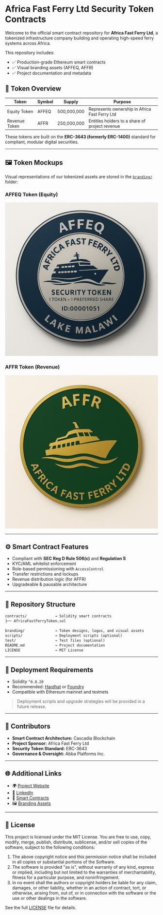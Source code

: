 # Africa Fast Ferry Ltd Security Token Contracts

Welcome to the official smart contract repository for **Africa Fast Ferry Ltd**, a tokenized infrastructure company building and operating high-speed ferry systems across Africa.

This repository includes:
- ✅ Production-grade Ethereum smart contracts
- ✅ Visual branding assets (AFFEQ, AFFR)
- ✅ Project documentation and metadata

## 🔐 Token Overview

| Token         | Symbol | Supply       | Purpose                                      |
|---------------|--------|--------------|----------------------------------------------|
| Equity Token  | AFFEQ  | 500,000,000  | Represents ownership in Africa Fast Ferry Ltd |
| Revenue Token | AFFR   | 250,000,000  | Entitles holders to a share of project revenue |

These tokens are built on the **ERC-3643 (formerly ERC-1400)** standard for compliant, modular digital securities.

---

## 🖼️ Token Mockups

Visual representations of our tokenized assets are stored in the [`branding/`](./branding/) folder:

### AFFEQ Token (Equity)
![AFFEQ Token](branding/affeq-token.jpg)

### AFFR Token (Revenue)
![AFFR Token](branding/affr-token.jpg)

---

## ⚙️ Smart Contract Features

- Compliant with **SEC Reg D Rule 506(c)** and **Regulation S**
- KYC/AML whitelist enforcement
- Role-based permissioning with `AccessControl`
- Transfer restrictions and lockups
- Revenue distribution logic (for AFFR)
- Upgradeable & pausable architecture

---

## 📁 Repository Structure

```
contracts/             → Solidity smart contracts
├── AfricaFastFerryToken.sol

branding/              → Token designs, logos, and visual assets
scripts/               → Deployment scripts (optional)
test/                  → Test files (optional)
README.md              → Project documentation
LICENSE                → MIT License
```

---

## 🚀 Deployment Requirements

- Solidity `^0.8.20`
- Recommended: [Hardhat](https://hardhat.org/) or [Foundry](https://book.getfoundry.sh/)
- Compatible with Ethereum mainnet and testnets

> Deployment scripts and upgrade strategies will be provided in a future release.

---

## 👥 Contributors

- **Smart Contract Architecture:** Cascadia Blockchain  
- **Project Sponsor:** Africa Fast Ferry Ltd  
- **Security Token Standard:** ERC-3643  
- **Governance & Oversight:** Abba Platforms Inc.

---

## 🌐 Additional Links

- 🌍 [Project Website](https://africafastferry.com)  
- 💼 [LinkedIn](https://linkedin.com/company/africafastferry)  
- 🔗 [Smart Contracts](./contracts/)  
- 🖼️ [Branding Assets](./branding/)

---

## 📜 License

This project is licensed under the MIT License. You are free to use, copy, modify, merge, publish, distribute, sublicense, and/or sell copies of the software, subject to the following conditions:

1. The above copyright notice and this permission notice shall be included in all copies or substantial portions of the Software.
2. The software is provided "as is", without warranty of any kind, express or implied, including but not limited to the warranties of merchantability, fitness for a particular purpose, and noninfringement.
3. In no event shall the authors or copyright holders be liable for any claim, damages, or other liability, whether in an action of contract, tort, or otherwise, arising from, out of, or in connection with the software or the use or other dealings in the software.

See the full [LICENSE](LICENSE) file for details.
